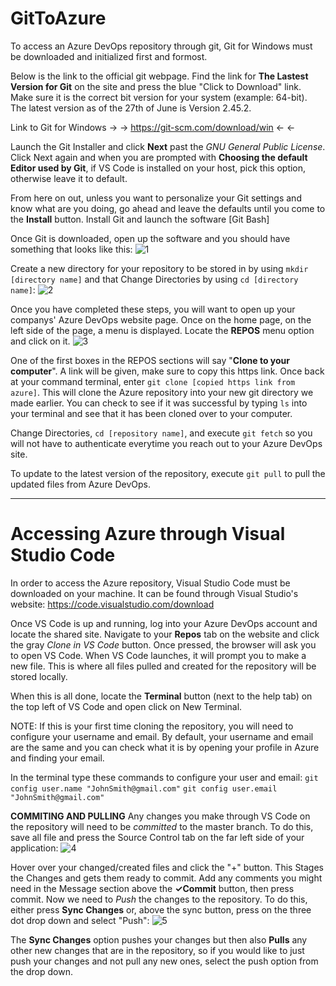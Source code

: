 # GitToAzure
To access an Azure DevOps repository through git, Git for Windows must be downloaded and initialized first and formost.

Below is the link to the official git webpage. Find the link for **The Lastest Version for Git** on the site and press the blue "Click to Download" link. Make sure it is the correct bit version for your system (example: 64-bit). The latest version as of the 27th of June is Version 2.45.2. 

Link to Git for Windows -> ->     https://git-scm.com/download/win  <- <-

Launch the Git Installer and click **Next** past the *GNU General Public License*. Click Next again and when you are prompted with **Choosing the default Editor used by Git**, if VS Code is installed on your host, pick this option, otherwise leave it to default. 

From here on out, unless you want to personalize your Git settings and know what are you doing, go ahead and leave the defaults until you come to the **Install** button. Install Git and launch the software [Git Bash]

Once Git is downloaded, open up the software and you should have something that looks like this:
![1](/open_git.png?raw=true "Opening Up Git")

Create a new directory for your repository to be stored in by using `mkdir [directory name]` and that Change Directories by using `cd [directory name]`:
![2](/mkdir_cd.png?raw=true "Creating and Changing Dir")

Once you have completed these steps, you will want to open up your companys' Azure DevOps website page. Once on the home page, on the left side of the page, a menu is displayed. Locate the **REPOS** menu option and click on it.
![3](/azure_menu.png?raw=true "Azure Menu")

One of the first boxes in the REPOS sections will say "**Clone to your computer**". A link will be given, make sure to copy this https link. 
Once back at your command terminal, enter `git clone [copied https link from azure]`. This will clone the Azure repository into your new git directory we made earlier. You can check to see if it was successful by typing `ls` into your terminal and see that it has been cloned over to your computer.

Change Directories, `cd [repository name]`, and execute `git fetch` so you will not have to authenticate everytime you reach out to your Azure DevOps site. 

To update to the latest version of the repository, execute `git pull` to pull the updated files from Azure DevOps.

------------------------------------------------------------------------------------------------------------------------------------------------------------------------------
# Accessing Azure through Visual Studio Code

In order to access the Azure repository, Visual Studio Code must be downloaded on your machine. It can be found through Visual Studio's website: https://code.visualstudio.com/download

Once VS Code is up and running, log into your Azure DevOps account and locate the shared site. Navigate to your **Repos** tab on the website and click the gray *Clone in VS Code* button. Once pressed, the browser will ask you to open VS Code. When VS Code launches, it will prompt you to make a new file. This is where all files pulled and created for the repository will be stored locally.

When this is all done, locate the **Terminal** button (next to the help tab) on the top left of VS Code and open click on New Terminal. 

NOTE: If this is your first time cloning the repository, you will need to configure your username and email. By default, your username and email are the same and you can check what it is by opening your profile in Azure and finding your email.

In the terminal type these commands to configure your user and email:
`git config user.name "JohnSmith@gmail.com"`
`git config user.email "JohnSmith@gmail.com"`

**COMMITING AND PULLING**
Any changes you make through VS Code on the repository will need to be *committed* to the master branch. To do this, save all file and press the Source Control tab on the far left side of your application:
![4](/SourceControl.PNG?raw=true "VS Code menu")

Hover over your changed/created files and click the "+" button. This Stages the Changes and gets them ready to commit. Add any comments you might need in the Message section above the **✓Commit** button, then press commit. Now we need to *Push* the changes to the repository. To do this, either press **Sync Changes** or, above the sync button, press on the three dot drop down and select "Push":
![5](/push.PNG?raw=true "Pushing")

The **Sync Changes** option pushes your changes but then also **Pulls** any other new changes that are in the repository, so if you would like to just push your changes and not pull any new ones, select the push option from the drop down.

